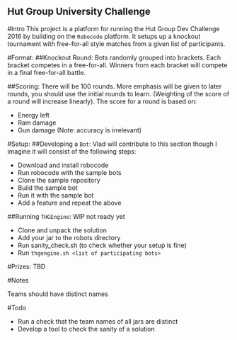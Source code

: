 Hut Group University Challenge
------------------------------
#Intro
This project is a platform for running the Hut Group Dev Challenge 2016 by building on the `Robocode` platform. It setups up a knockout tournament with free-for-all style matches from a given list of participants.

#Format:
##Knockout Round:
Bots randomly grouped into brackets. Each bracket competes in a free-for-all. Winners from each bracket will compete in a final free-for-all battle.

##Scoring:
There will be 100 rounds. More emphasis will be given to later rounds, you should use the initial rounds to learn. (Weighting of the score of a round will increase linearly).
The score for a round is based on:
 * Energy left
 * Ram damage
 * Gun damage
(Note: accuracy is irrelevant) 

#Setup:
##Developing a `Bot`:
Vlad will contribute to this section though I imagine it will consist of the following steps:
 * Download and install robocode
 * Run robocode with the sample bots
 * Clone the sample repository
 * Build the sample bot
 * Run it with the sample bot
 * Add a feature and repeat the above

##Running `THGEngine`:
WIP not ready yet
 * Clone and unpack the solution
 * Add your jar to the robots directory
 * Run sanity_check.sh (to check whether your setup is fine)
 * Run `thgengine.sh <list of participating bots>`
 
#Prizes:
TBD




#Notes

Teams should have distinct names

#Todo

 * Run a check that the team names of all jars are distinct
 * Develop a tool to check the sanity of a solution